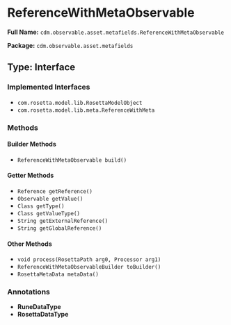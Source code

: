 # ReferenceWithMetaObservable

**Full Name:** `cdm.observable.asset.metafields.ReferenceWithMetaObservable`

**Package:** `cdm.observable.asset.metafields`

## Type: Interface

### Implemented Interfaces

- `com.rosetta.model.lib.RosettaModelObject`
- `com.rosetta.model.lib.meta.ReferenceWithMeta`

### Methods

#### Builder Methods

- `ReferenceWithMetaObservable build()`

#### Getter Methods

- `Reference getReference()`
- `Observable getValue()`
- `Class getType()`
- `Class getValueType()`
- `String getExternalReference()`
- `String getGlobalReference()`

#### Other Methods

- `void process(RosettaPath arg0, Processor arg1)`
- `ReferenceWithMetaObservableBuilder toBuilder()`
- `RosettaMetaData metaData()`

### Annotations

- **RuneDataType**
- **RosettaDataType**

